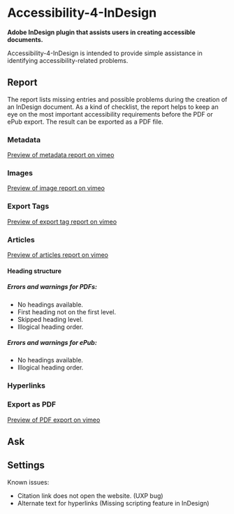 # Accessibility-4-InDesign
**Adobe InDesign plugin that assists users in creating accessible documents.**

Accessibility-4-InDesign is intended to provide simple assistance in identifying accessibility-related problems. 

## Report

The report lists missing entries and possible problems during the creation of an InDesign document. As a kind of checklist, the report helps to keep an eye on the most important accessibility requirements before the PDF or ePub export. The result can be exported as a PDF file. 

### Metadata
[Preview of metadata report on vimeo](https://vimeo.com/1036508410)

### Images
[Preview of image report on vimeo](https://vimeo.com/1031495125)

### Export Tags
[Preview of export tag report on vimeo](https://vimeo.com/1036510247)

### Articles
[Preview of articles report on vimeo](https://vimeo.com/1044736860)

#### Heading structure


##### Errors and warnings for PDFs: 

- No headings available.
- First heading not on the first level.
- Skipped heading level.
- Illogical heading order.

##### Errors and warnings for ePub:

- No headings available.
- Illogical heading order.

### Hyperlinks

### Export as PDF
[Preview of PDF export on vimeo](https://vimeo.com/1053449077)

## Ask

## Settings




Known issues:

- Citation link does not open the website. (UXP bug)
- Alternate text for hyperlinks (Missing scripting feature in InDesign)



